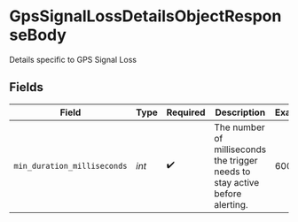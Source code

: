 # GpsSignalLossDetailsObjectResponseBody

Details specific to GPS Signal Loss


## Fields

| Field                                                                        | Type                                                                         | Required                                                                     | Description                                                                  | Example                                                                      |
| ---------------------------------------------------------------------------- | ---------------------------------------------------------------------------- | ---------------------------------------------------------------------------- | ---------------------------------------------------------------------------- | ---------------------------------------------------------------------------- |
| `min_duration_milliseconds`                                                  | *int*                                                                        | :heavy_check_mark:                                                           | The number of milliseconds the trigger needs to stay active before alerting. | 600000                                                                       |